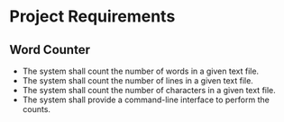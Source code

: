 # Project Requirements

## Word Counter
- The system shall count the number of words in a given text file.
- The system shall count the number of lines in a given text file.
- The system shall count the number of characters in a given text file.
- The system shall provide a command-line interface to perform the counts.
